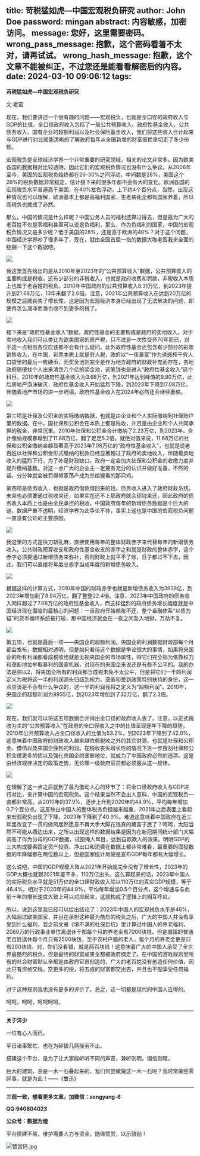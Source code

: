 title: 苛税猛如虎—中国宏观税负研究
author: John Doe
password: mingan
abstract: 内容敏感，加密访问。
message: 您好，这里需要密码。
wrong_pass_message: 抱歉，这个密码看着不太对，请再试试。
wrong_hash_message: 抱歉，这个文章不能被纠正，不过您还是能看看解密后的内容。
date: 2024-03-10 09:06:12
tags:
---
**苛税猛如虎—中国宏观税负研究**<!--more-->

文:老蛮

现在，我们要讲述一个很有趣的问题——宏观税负，也就是全口径的政府收入与GDP的比值。全口径政府收入包括了一般公共预算收入、政府性基金收入、公共债务收入、国有企业的超额利润以及社会保险基金收入，我们将这些收入合计起来与GDP进行对比就能清晰的了解政府每年从全国新增的财富蛋糕里切走了多少份额。

宏观税负是全球经济学界一个非常重要的研究领域，相关的论文非常多。因为欧美各国的数据相对比较透明，因此它们的宏观税负情况也没有什么争议。从2006年至今，美国的宏观税负始终都在26-30%之间浮动，中间数是28%，美国这个28%的税负数据非常稳定，估计接下来的很多年都不会有大的变化。欧洲各国的宏观税负水平普遍高于美国，在40%左右浮动，上下约4个百分点，当然，出现这种情况也可以理解，欧洲基本上都是高福利国家，生老病死全都有国家养着，所以高税负也就成了必然。

那么，中国的情况是什么样呢？中国公务人员的福利还算过得去，但是最为广大的老百姓不仅是零福利甚至可以说是负福利，那么，作为负福利的国家，中国的宏观税负情况又是多少呢？低于美国的28%，还是高于欧洲的40%？对于这个问题，中国经济学界吵了很多年了，现在，就由全国首屈一指的数据大咖老蛮我来全面的挖掘一下这个数据吧。

![](/images/20240308001.png)

我这里首先给出的是从2010年至2023年的“公共预算收入”数据，公共预算收入的主要构成是税收，还有少部分的非税收入，也就是政府收费和罚款，非税收入本质上也属于老百姓的税负。2010年中国政府的公共预算收入8.31万亿，到2023年提升到21.68万亿，13年来翻了2.6倍。注意，2021年公共预算收入在达到20万亿的规模之后就丧失了增长性，这是因为宏观经济本身已经出现了无法解决的问题，即使再怎么涸泽而渔也收不到更多的税了。

![](/images/20240308002.png)

接下来是“政府性基金收入”数据，政府性基金的主要构成是政府的卖地收入。对于卖地收入我们可以类比为欧美国家的房产税，只不过是一次性交齐70年而已，对于这一点相信各位应该都不会有什么疑问。此外政府性基金还包含有少部分的彩票销售收入，在中国，彩票本质上就是穷人税，政府以“一夜暴富”作为诱惑榨干穷人口袋里的最后一枚硬币，而奖金池则完全是作为地方政府的财政补充而存在，各地政府随便找个人出来清空几个亿的奖金池，这笔钱也是进入“政府性基金收入”这个科目。2010年的政府性基金收入为3.68万亿，到2021年达到峰值的9.80万亿，此后房地产泡沫破灭，政府性基金收入开始猛烈下降，到2023年下降到7.08万亿，伴随着地产市场的进一步坍塌，政府性基金收入在2024年必然还会继续萎缩。

![](/images/20240308003.png)

第三项是社保及公积金的实际缴纳数据，也就是由企业和个人实际缴纳到社保账户里的数据。在中，国社保和公积金在本质上都是税收，并且是由企业和个人共同承担的税金，非常沉重。2010年社保和公积金合计缴纳了2.23万亿，到2023年，合计缴纳规模暴增到了11.68万亿，翻了足足5.2倍。就绝对值来说，11.68万亿的社保和公积金缴纳金额显著高于2023年7.08万亿的“政府性基金收入”，也就是说老百姓以社保和公积金形式缴纳的税款已经显著超过了政府的卖地收入，伴随着卖地收入的猛烈下行，为了补足财政缺口，政府一定会加大社保和公积金的收缴力度并提升缴纳基数。对这一点广大的企业主一定要有充分的认识并做好准备，不然的话，分分钟就会被罚得倾家荡产成为杀给猴看的那只鸡。

第四项是债务收入，也就是政府借债借回来的钱。债务收入进入了政府财政系统，未来也必须要通过税收来还，如果实在还不上那政府就会印钱来还，因此政府的债务收入本质上也是由全民承担的税收。中国政府每年的新增债务数据是个巨大的谜，数据严重不透明，经济学界为此争论不休，事实上这也是中国的宏观税负问题一直没有公论的主要原因。

![](/images/20240308004.png)

我这里的方式是快刀斩乱麻，直接使用每年的整体财政赤字来代替每年的新增债务收入。公共财政预算收支和政府性基金收支的赤字之和就是财政的整体赤字，这个赤字必须要通过新增债务来弥补，否则财政上就平不了账，日子都过不下去，因此，我们可以直接将年度总赤字当成年度的新增债务收入。

![](/images/20240308005.png)

根据这样的计算方式，2010年中国的财政赤字也就是新增债务收入为3938亿，到2023年增加到了8.84万亿，翻了整整22.4倍。注意，2023年中国政府的债务收入同样超过了7.08万亿的政府性基金收入，而这样猛烈的政府债务增长幅度就是中国经济现在面临的最核心的问题：一旦政府开始赖账不还，整个金融体系“以债为锚”的货币循环系统被打破，那中国经济就会在一夜之间坠入地狱，万劫不复。

![](/images/20240308006.png)

第五项，也就是最后一项——央国企的超额利润。央国企的利润数据财政部每个月都会发布，数据相对透明，但是如何看待这个数据是争论很大的事情，如果将央国企的所有利润都看成税收也就是无视央国企的市场属性，将它们完全视为依靠权力和垄断地位牟取暴利的国家机器，对现在的央国企来说还是有些不公平的。我的办法是除以2，将央国企所有的利润都当成税未免不太公平，但是将它们一半的利润定义为税将这一半的利润源头归结到权力、垄断和受到政策特别扶持的身份，这一点应该是不会有什么争议的，这一半的利润我将之定义为“超额利润”。2010年，央国企的超额利润为9935亿，到2023年增加到了32万亿，翻了2.3倍。

![](/images/20240308007.png)

现在，我们就可以将这五项数据合并得出全口径的政府收入表了。注意，以正式税收为主的“公共预算收入”在政府的全口径收入之中的比值呈现逐年下降的趋势，2010年公共预算收入占全口径收入的比值为53.2%，到2023年下降到了42.0%，这意味着中国政府的财政收入越来越依赖税收之外的其它财源，也就是社保和公积金、借债以及央国企挣到的利润。在税收丧失增长性的情况下进一步搜刮社保和公积金借更多的债以及强化央国企的垄断地位，就成为了中国政府必然的选项。这是由经济规律决定的政策走势，无论哪一级政府官员都必须服从这一规律。

![](/images/20240308008.png)

在理解了这一点之后就到了最为激动人心的环节了：将全口径政府收入与GDP进行对比，来计算中国的宏观税负。这个结果当然不会出人意料，中国的宏观税负一直都非常高，从2010年的37.9%，逐步上升到2020年的44.9%，平均每年增加0.7个百分点。这反映出中国人的整体税务负担越来越重，2021年之后表面上看起来宏观税负出现了下降，2023年下降到了40.9%。难道这意味着中国政府在近三年里改变了一贯的做风居然愿意不再大手大脚花钱真的藏富于民了？呵呵，太阳当然不可能从西边出来，之所以出现这样的数据结果是因为在新冠期间统计部门大幅调高了作为分母的GDP数据，试图掩人耳目，达到自欺欺人的效果。明明GDP的三大构成要素固定资产投资、净出口和消费在数据上都非常难看，最重要的固投数据的年降幅都在两位数以上，但是国家统计局硬是宣布GDP每年都有大幅增长。

这么说吧，中国的GDP规模大致从2021年开始就完全没有了增长性，2023年的GDP大概也就跟2021年差不多，110万亿出头。这么算起来的话，2023年中国人的实际税负水平就是51万亿的全口径财政收入除以110万亿的真实GDP规模，等于46.4%。相对于2020年的44.9%，平均每年增加0.5个百分点，这个增速与与此前十年的增长速度大致上可以对应起来，这就构成了逻辑上的相互呼应。

所以，说到这里我已经可以给出结论了：2023年中国人的宏观税负水平是46%，大幅超过欧美国家，并且在承担这种最为酷烈的税负之后，广大的中国人并没有享受到什么福利，我之前文章《填不满的社保巨坑》里计算过中国人的养老福利，2080万的行政事业单位离退休干部每个月的养老金有7000块钱，但是城镇的普通老百姓退休每个月只有2500块钱，至于农村户籍的老人，每个月的养老金更是只有200块钱。对，你们没看错，就是两百块钱！这意味着广大的中国人承受了全世界最酷烈的税负，但是最终的财富成果全都被政府摘走了。在中国的游戏规则里所有的社会财富默认全都是由政府官员创造的，广大的老百姓没有创造任何价值，因此只有资格交税，交更多的税，将五成的财富都交出去，并且也不配享受任何福利。

对于这种规则我也没有更多的评价了。总之，这一切都是现代的中国人应得的。

呵呵，呵呵，呵呵呵呵。
- - -
**关于洋少**

一位有心人而已。

平日诸事繁忙，也在为碎银几两操劳不止。

搭建这个平台，是为了让大家能听听不同的声音，兼听则明，偏信则暗。

巨大的建筑，总是一木一石叠起来的，我们何尝做做这一木一石呢？我时常做些零碎事，就是为此！——《鲁迅》

---

**三观一致，想看更多文章，加微信：songyang-6**

**QQ:940604023**

**公众号：数据为煌** 

平台搭建不易，维护需要人力与资金，随缘赞赏，以示鼓励！

![赞赏码.jpg](/images/zanshang.jpg)